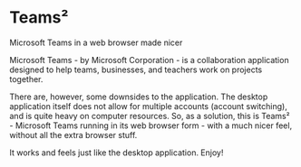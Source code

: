 # Teams²
Microsoft Teams in a web browser made nicer

Microsoft Teams - by Microsoft Corporation - is a collaboration application designed to help teams, businesses, and teachers work on projects together.

There are, however, some downsides to the application. The desktop application itself does not allow for multiple accounts (account switching), and is quite heavy on computer resources. So, as a solution, this is Teams² - Microsoft Teams running in its web browser form - with a much nicer feel, without all the extra browser stuff.

It works and feels just like the desktop application. Enjoy!

